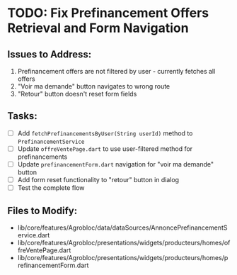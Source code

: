 # TODO: Fix Prefinancement Offers Retrieval and Form Navigation

## Issues to Address:
1. Prefinancement offers are not filtered by user - currently fetches all offers
2. "Voir ma demande" button navigates to wrong route
3. "Retour" button doesn't reset form fields

## Tasks:
- [ ] Add `fetchPrefinancementsByUser(String userId)` method to `PrefinancementService`
- [ ] Update `offreVentePage.dart` to use user-filtered method for prefinancements
- [ ] Update `prefinancementForm.dart` navigation for "voir ma demande" button
- [ ] Add form reset functionality to "retour" button in dialog
- [ ] Test the complete flow

## Files to Modify:
- lib/core/features/Agrobloc/data/dataSources/AnnoncePrefinancementService.dart
- lib/core/features/Agrobloc/presentations/widgets/producteurs/homes/offreVentePage.dart
- lib/core/features/Agrobloc/presentations/widgets/producteurs/homes/prefinancementForm.dart
